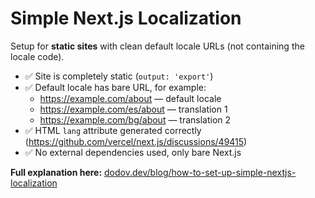 # Simple Next.js Localization

Setup for **static sites** with clean default locale URLs (not containing the locale code).

- ✅ Site is completely static (`output: 'export'`)
- ✅ Default locale has bare URL, for example:
  - https://example.com/about — default locale
  - https://example.com/es/about — translation 1
  - https://example.com/bg/about — translation 2
- ✅ HTML `lang` attribute generated correctly (https://github.com/vercel/next.js/discussions/49415)
- ✅ No external dependencies used, only bare Next.js

**Full explanation here:** [dodov.dev/blog/how-to-set-up-simple-nextjs-localization](https://dodov.dev/blog/how-to-set-up-simple-nextjs-localization?utm_source=nextjs-simple-localization&utm_content=readme)
